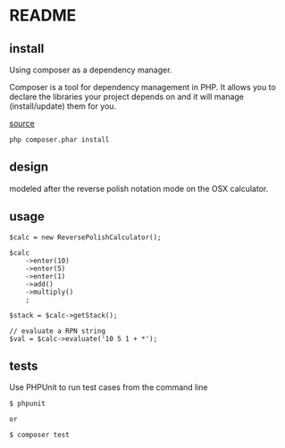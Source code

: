README
======


install
-------

Using composer as a dependency manager.

Composer is a tool for dependency management in PHP. It allows you to declare the libraries your project depends on and it will manage (install/update) them for you.

[source](https://getcomposer.org/doc/00-intro.md)


````
php composer.phar install
````

design
------

modeled after the reverse polish notation mode on the OSX calculator.

usage
-----

````
$calc = new ReversePolishCalculator();

$calc
	->enter(10)
	->enter(5)
	->enter(1)
	->add()
	->multiply()
	;

$stack = $calc->getStack();

// evaluate a RPN string
$val = $calc->evaluate('10 5 1 + *');

````


tests
-----

Use PHPUnit to run test cases from the command line

````
$ phpunit

or

$ composer test

````



